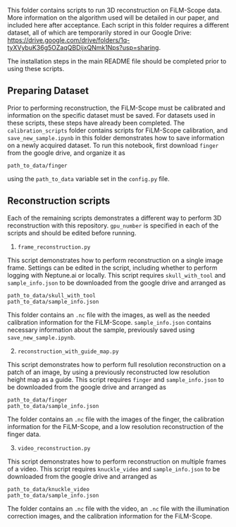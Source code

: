 This folder contains scripts to run 3D reconstruction on FiLM-Scope data. More information on the algorithm used will be detailed in our paper, and included here after acceptance. Each script in this folder requires a different dataset, all of which are temporarily stored in our Google Drive: https://drive.google.com/drive/folders/1q-tyXVybuK36g5OZaqQBDijxQNmk1Nps?usp=sharing.


The installation steps in the main README file should be completed prior to using these scripts. 

## Preparing Dataset

Prior to performing reconstruction, the FiLM-Scope must be calibrated and information on the specific dataset must be saved. For datasets used in these scripts, these steps have already been completed. The `calibration_scripts` folder contains scripts for FiLM-Scope calibration, and ``save_new_sample.ipynb`` in this folder demonstrates how to save information on a newly acquired dataset. To run this notebook, first download `finger` from the google drive, and organize it as 

```
path_to_data/finger
```
using the `path_to_data` variable set in the `config.py` file.

## Reconstruction scripts

Each of the remaining scripts demonstrates a different way to perform 3D reconstruction with this repository. ``gpu_number`` is specified in each of the scripts and should be edited before running.  

1. ``frame_reconstruction.py``

This script demonstrates how to perform reconstruction on a single image frame. Settings can be edited in the script, including whether to perform logging with Neptune.ai or locally. This script requires ``skull_with_tool`` and `sample_info.json` to be downloaded from the google drive and arranged as

```
path_to_data/skull_with_tool
path_to_data/sample_info.json
```
This folder contains an `.nc` file with the images, as well as the needed calibration information for the FiLM-Scope. ``sample_info.json`` contains necessary information about the sample, previously saved using ``save_new_sample.ipynb``. 

2. ``reconstruction_with_guide_map.py``

This script demonstrates how to perform full resolution reconstruction on a patch of an image, by using a previously reconstructed low resolution height map as a guide. This script requires ``finger`` and ``sample_info.json`` to be downloaded from the google drive and arranged as 

```
path_to_data/finger
path_to_data/sample_info.json
```
The folder contains an `.nc` file with the images of the finger, the calibration information for the FiLM-Scope, and a low resolution reconstruction of the finger data. 


3. ``video_reconstruction.py``

This script demonstrates how to perform reconstruction on multiple frames of a video. This script requires ``knuckle_video`` and ``sample_info.json`` to be downloaded from the google drive and arranged as 

```
path_to_data/knuckle_video
path_to_data/sample_info.json
```

The folder contains an `.nc` file with the video, an `.nc` file with the illumination correction images, and the calibration information for the FiLM-Scope.